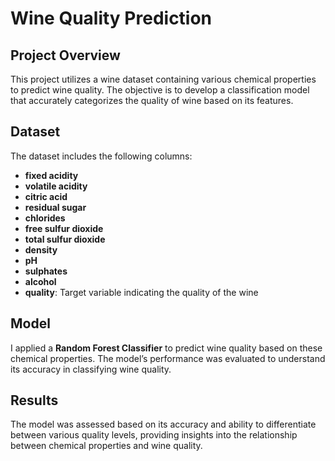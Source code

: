 # Wine Quality Prediction

## Project Overview
This project utilizes a wine dataset containing various chemical properties to predict wine quality. The objective is to develop a classification model that accurately categorizes the quality of wine based on its features.

## Dataset
The dataset includes the following columns:
- **fixed acidity**
- **volatile acidity**
- **citric acid**
- **residual sugar**
- **chlorides**
- **free sulfur dioxide**
- **total sulfur dioxide**
- **density**
- **pH**
- **sulphates**
- **alcohol**
- **quality**: Target variable indicating the quality of the wine

## Model
I applied a **Random Forest Classifier** to predict wine quality based on these chemical properties. The model’s performance was evaluated to understand its accuracy in classifying wine quality.

## Results
The model was assessed based on its accuracy and ability to differentiate between various quality levels, providing insights into the relationship between chemical properties and wine quality.
